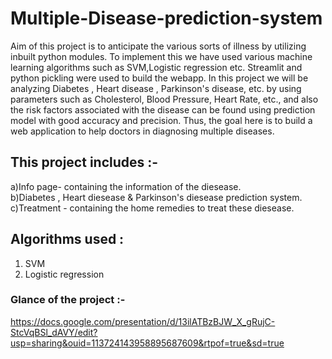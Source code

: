 # Multiple-Disease-prediction-system

Aim of this project is to anticipate the various sorts of illness by utilizing inbuilt python modules. To implement this we have used various machine learning algorithms such as SVM,Logistic regression etc. Streamlit and python pickling were used to build the webapp.
In this project we will be analyzing Diabetes , Heart disease , Parkinson's disease, etc. by using parameters such as Cholesterol, Blood Pressure, Heart Rate, etc., and also the risk factors associated with the disease can be found using prediction model with good accuracy and precision. Thus, the goal here is to build a web application to help doctors in diagnosing multiple diseases.

## This project includes :-  
a)Info page- containing the information of the diesease. <br />
b)Diabetes , Heart diesease & Parkinson's diesease prediction system.  
c)Treatment - containing the home remedies to treat these diesease.

## Algorithms used :
1. SVM 
2. Logistic regression 

### Glance of the project :-  
https://docs.google.com/presentation/d/13ilATBzBJW_X_gRujC-StcVqBSl_dAVY/edit?usp=sharing&ouid=113724143958895687609&rtpof=true&sd=true
